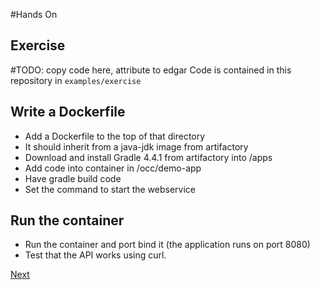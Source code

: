 #Hands On
## Exercise

#TODO: copy code here, attribute to edgar
Code is contained in this repository in `examples/exercise`

## Write a Dockerfile
* Add a Dockerfile to the top of that directory 
* It should inherit from a java-jdk image from artifactory 
* Download and install Gradle 4.4.1 from artifactory into /apps
* Add code into container in /occ/demo-app
* Have gradle build code 
* Set the command to start the webservice 

## Run the container 
* Run the container and port bind it (the application runs on port 8080)
* Test that the API works using curl. 


[Next](../advanced/compose.md)
